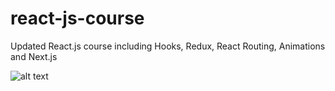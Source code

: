 # react-js-course
Updated React.js course including Hooks, Redux, React Routing, Animations and Next.js 

![alt text](https://i.imgur.com/JDsEO0M.png "React course banner")
